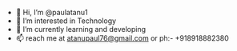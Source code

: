 - 👋 Hi, I’m @paulatanu1
- 👀 I’m interested in Technology
- 🌱 I’m currently learning and developing
- 📫 reach me at atanupaul76@gmail.com or ph:- +918918882380

<!---
paulatanu1/paulatanu1 is a ✨ special ✨ repository because its `README.md` (this file) appears on your GitHub profile.
You can click the Preview link to take a look at your changes.
--->
